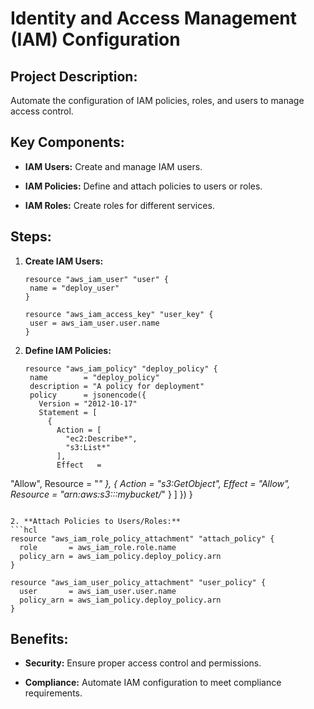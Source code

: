<h1> Identity and Access Management (IAM) Configuration</h1>

<h2> Project Description:</h2>

Automate the configuration of IAM policies, roles, and users to manage access control.

<h2>Key Components:</h2>

- **IAM Users:** Create and manage IAM users.

- **IAM Policies:** Define and attach policies to users or roles.

- **IAM Roles:** Create roles for different services.


<h2>Steps:</h2>


1. **Create IAM Users:**

    ```hcl
   resource "aws_iam_user" "user" {
     name = "deploy_user"
   }
   
   resource "aws_iam_access_key" "user_key" {
     user = aws_iam_user.user.name
   }
   ```

2. **Define IAM Policies:**

    ```hcl
   resource "aws_iam_policy" "deploy_policy" {
     name        = "deploy_policy"
     description = "A policy for deployment"
     policy      = jsonencode({
       Version = "2012-10-17"
       Statement = [
         {
           Action = [
             "ec2:Describe*",
             "s3:List*"
           ],
           Effect   =

 "Allow",
           Resource = "*"
         },
         {
           Action = "s3:GetObject",
           Effect = "Allow",
           Resource = "arn:aws:s3:::mybucket/*"
         }
       ]
     })
   }
   ```

2. **Attach Policies to Users/Roles:**
   ```hcl
   resource "aws_iam_role_policy_attachment" "attach_policy" {
     role       = aws_iam_role.role.name
     policy_arn = aws_iam_policy.deploy_policy.arn
   }
   
   resource "aws_iam_user_policy_attachment" "user_policy" {
     user       = aws_iam_user.user.name
     policy_arn = aws_iam_policy.deploy_policy.arn
   }
   ```

<h2> Benefits:</h2>

- **Security:** Ensure proper access control and permissions.

- **Compliance:** Automate IAM configuration to meet compliance requirements.
